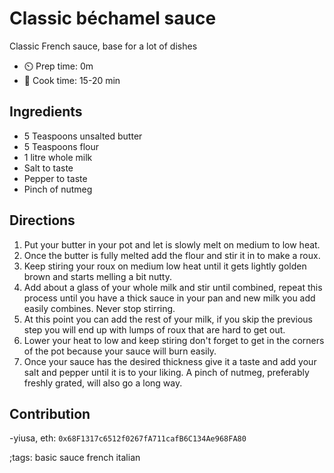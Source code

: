 # Classic béchamel sauce

Classic French sauce, base for a lot of dishes

- ⏲️ Prep time: 0m
- 🍳 Cook time: 15-20 min

## Ingredients

- 5 Teaspoons unsalted butter
- 5 Teaspoons flour
- 1 litre whole milk
- Salt to taste
- Pepper to taste
- Pinch of nutmeg

## Directions

1. Put your butter in your pot and let is slowly melt on medium to low heat.
2. Once the butter is fully melted add the flour and stir it in to make a roux.
3. Keep stiring your roux on medium low heat until it gets lightly golden brown and starts melling a bit nutty.
4. Add about a glass of your whole milk and stir until combined, repeat this process until you have a thick sauce in your pan and new milk you add easily combines. Never stop stirring.
5. At this point you can add the rest of your milk, if you skip the previous step you will end up with lumps of roux that are hard to get out.
6. Lower your heat to low and keep stiring don't forget to get in the corners of the pot because your sauce will burn easily.
7. Once your sauce has the desired thickness give it a taste and add your salt and pepper until it is to your liking. A pinch of nutmeg, preferably freshly grated, will also go a long way.

## Contribution

 -yiusa, eth: `0x68F1317c6512f0267fA711cafB6C134Ae968FA80`

;tags: basic sauce french italian

